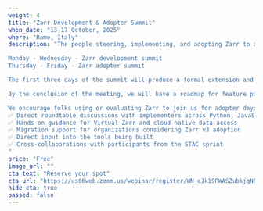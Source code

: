 ```yaml
---
weight: 4
title: "Zarr Development & Adopter Summit"
when_date: "13-17 October, 2025"
where: "Rome, Italy"
description: "The people steering, implementing, and adopting Zarr to accelerate progress and shape the future of open science with multi-dimensional data are gathering together in Rome, Italy this fall.

​Monday - Wednesday - Zarr development summit
Thursday - Friday - Zarr adopter summit

​The first three days of the summit will produce a formal extension and prototype for variable chunk grid support in Zarr, improvements and demonstrations of sharding, and the formalization of highly performant compression and other codecs for Zarr. We will support Zarr v3 adoption during the final two days of the summit, including an invitation to all STAC Sprint participants to join us on Friday October 17.

​By the conclusion of the meeting, we will have a roadmap for feature parity across Zarr implementations, multiple new adopters of the Zarr V3 format, and a plan for subsequent outreach, including a webinar and blog post highlighting the products of the summit and the benefits of adopting Zarr for open science.

We encourage folks using or evaluating Zarr to join us for adopter days on October 16-17. We anticipate an intimate gathering where you can benefit from:
✅ Direct roundtable discussions with implementers across Python, JavaScript, C++, and Rust
✅ Hands-on guidance for Virtual Zarr and cloud-native data access
✅ Migration support for organizations considering Zarr v3 adoption
✅ Direct input into the tools being built
✅ Cross-collaborations with participants from the STAC sprint
"
price: "Free"
image_url: ""
cta_text: "Reserve your spot"
cta_url: "https://us06web.zoom.us/webinar/register/WN_eJk19PWASZubkjqNNUuK_A"
hide_cta: true
passed: false
---
```


